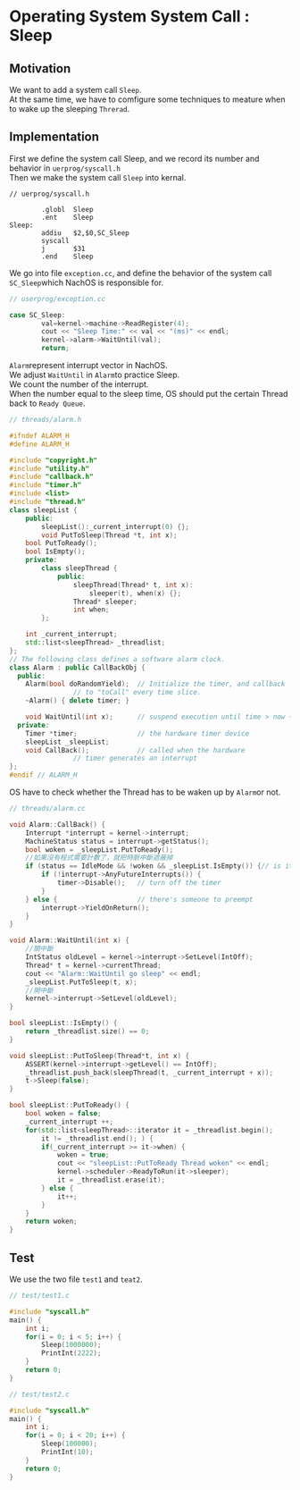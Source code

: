 # Operating System System Call : Sleep

## Motivation 
We want to add a system call ```Sleep```.  
At the same time, we have to comfigure some techniques to meature when to wake up the sleeping ```Threrad```.  

## Implementation
First we define the system call Sleep, and we record its number and behavior in ```uerprog/syscall.h```  
Then we make the system call ```Sleep``` into kernal.  
```
// uerprog/syscall.h

        .globl  Sleep
        .ent    Sleep
Sleep:
        addiu   $2,$0,SC_Sleep
        syscall
        j       $31
        .end    Sleep
```
We go into file ```exception.cc```, and define the behavior of the system call ```SC_Sleep```which NachOS is responsible for.  
```c++
// userprog/exception.cc

case SC_Sleep:
        val=kernel->machine->ReadRegister(4);
        cout << "Sleep Time:" << val << "(ms)" << endl;
        kernel->alarm->WaitUntil(val);
        return;
```
```Alarm```represent interrupt vector in NachOS.  
We adjust ```WaitUntil``` in ```Alarm```to practice Sleep.  
We count the number of the interrupt.  
When the number equal to the sleep time, OS should put the certain Thread back to ```Ready Queue```.  
```c++
// threads/alarm.h

#ifndef ALARM_H
#define ALARM_H

#include "copyright.h"
#include "utility.h"
#include "callback.h"
#include "timer.h"
#include <list>
#include "thread.h"
class sleepList {
    public:
        sleepList():_current_interrupt(0) {};
        void PutToSleep(Thread *t, int x);
    bool PutToReady();
    bool IsEmpty();
    private:
        class sleepThread {
            public:
                sleepThread(Thread* t, int x):
                    sleeper(t), when(x) {};
                Thread* sleeper;
                int when;
        };

    int _current_interrupt;
    std::list<sleepThread> _threadlist;
};
// The following class defines a software alarm clock. 
class Alarm : public CallBackObj {
  public:
    Alarm(bool doRandomYield);  // Initialize the timer, and callback 
                // to "toCall" every time slice.
    ~Alarm() { delete timer; }

    void WaitUntil(int x);      // suspend execution until time > now + x
  private:
    Timer *timer;               // the hardware timer device
    sleepList _sleepList;
    void CallBack();            // called when the hardware
                // timer generates an interrupt
};
#endif // ALARM_H
```
OS have to check whether the Thread has to be waken up by ```Alarm```or not.  
```c++
// threads/alarm.cc 

void Alarm::CallBack() {
    Interrupt *interrupt = kernel->interrupt;
    MachineStatus status = interrupt->getStatus();
    bool woken = _sleepList.PutToReady();
    //如果沒有程式需要計數了，就把時脈中斷遮蔽掉
    if (status == IdleMode && !woken && _sleepList.IsEmpty()) {// is it time to quit?
        if (!interrupt->AnyFutureInterrupts()) {
            timer->Disable();   // turn off the timer
        }
    } else {                    // there's someone to preempt
        interrupt->YieldOnReturn();
    }
}

void Alarm::WaitUntil(int x) {
    //關中斷
    IntStatus oldLevel = kernel->interrupt->SetLevel(IntOff);
    Thread* t = kernel->currentThread;
    cout << "Alarm::WaitUntil go sleep" << endl;
    _sleepList.PutToSleep(t, x);
    //開中斷
    kernel->interrupt->SetLevel(oldLevel);
}

bool sleepList::IsEmpty() {
    return _threadlist.size() == 0;
}

void sleepList::PutToSleep(Thread*t, int x) {
    ASSERT(kernel->interrupt->getLevel() == IntOff);
    _threadlist.push_back(sleepThread(t, _current_interrupt + x));
    t->Sleep(false);
}

bool sleepList::PutToReady() {
    bool woken = false;
    _current_interrupt ++;
    for(std::list<sleepThread>::iterator it = _threadlist.begin();
        it != _threadlist.end(); ) {
        if(_current_interrupt >= it->when) {
            woken = true;
            cout << "sleepList::PutToReady Thread woken" << endl;
            kernel->scheduler->ReadyToRun(it->sleeper);
            it = _threadlist.erase(it);
        } else {
            it++;
        }
    }
    return woken;
}
```

## Test 
We use the two file ```test1``` and ```teat2```.
```c++
// test/test1.c

#include "syscall.h"
main() {
    int i;
    for(i = 0; i < 5; i++) {
        Sleep(1000000);
        PrintInt(2222);
    }
    return 0;
}
```
```c++
// test/test2.c

#include "syscall.h"
main() {
    int i;
    for(i = 0; i < 20; i++) {
        Sleep(100000);
        PrintInt(10);
    }
    return 0;
}
```
